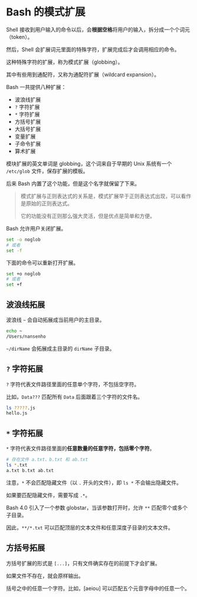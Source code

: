 # Bash 的模式扩展

Shell 接收到用户输入的命令以后，会**根据空格**将用户的输入，拆分成一个个词元（token）。

然后，Shell 会扩展词元里面的特殊字符，扩展完成后才会调用相应的命令。

这种特殊字符的扩展，称为模式扩展（globbing）。

其中有些用到通配符，又称为通配符扩展（wildcard expansion）。

Bash 一共提供八种扩展：

- 波浪线扩展
- `?` 字符扩展
- `*` 字符扩展
- 方括号扩展
- 大括号扩展
- 变量扩展
- 子命令扩展
- 算术扩展

模块扩展的英文单词是 globbing，这个词来自于早期的 Unix 系统有一个 `/etc/glob` 文件，保存扩展的模板。

后来 Bash 内置了这个功能，但是这个名字就保留了下来。

> 模式扩展与正则表达式的关系是，模式扩展早于正则表达式出现，可以看作是原始的正则表达式。
>
> 它的功能没有正则那么强大灵活，但是优点是简单和方便。

Bash 允许用户关闭扩展。

```bash
set -o noglob
# 或者
set -f
```

下面的命令可以重新打开扩展。

```bash
set +o noglob
# 或者
set +f
```

## 波浪线拓展

波浪线 `~` 会自动拓展成当前用户的主目录。

```bash
echo ~
/Users/nansenho
```

`~/dirName` 会拓展成主目录的 `dirName` 子目录。

## `?` 字符拓展

`?` 字符代表文件路径里面的任意单个字符，不包括空字符。

比如，`Data???` 匹配所有 `Data` 后面跟着三个字符的文件名。

```bash
ls ?????.js
hello.js
```

## `*` 字符拓展

`*` 字符代表文件路径里面的**任意数量的任意字符，包括零个字符**。

```bash
# 存在文件 a.txt、b.txt 和 ab.txt
ls *.txt
a.txt b.txt ab.txt
```

注意，`*` 不会匹配隐藏文件（以 `.` 开头的文件），即 `ls *` 不会输出隐藏文件。

如果要匹配隐藏文件，需要写成 `.*`。

Bash 4.0 引入了一个参数 globstar，当该参数打开时，允许 `**` 匹配零个或多个子目录。

因此，`**/*.txt` 可以匹配顶层的文本文件和任意深度子目录的文本文件。

## 方括号拓展

方括号扩展的形式是 `[...]`，只有文件确实存在的前提下才会扩展。

如果文件不存在，就会原样输出。

括号之中的任意一个字符。比如，[aeiou] 可以匹配五个元音字母中的任意一个。
